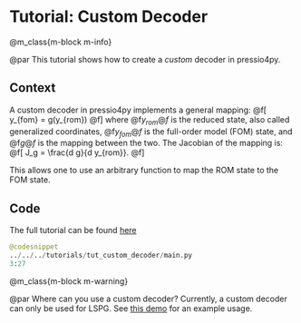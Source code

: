 
# Tutorial: Custom Decoder

@m_class{m-block m-info}

@par
This tutorial shows how to create a *custom* decoder in pressio4py.

## Context
A custom decoder in pressio4py implements a general mapping:
@f[
y_{fom} = g(y_{rom})
@f]
where @f$y_{rom}@f$ is the reduced state, also called
generalized coordinates, @f$y_{fom}@f$ is the
full-order model (FOM) state,
and @f$g@f$ is the mapping between the two.
The Jacobian of the mapping is:
@f[
J_g = \frac{d g}{d y_{rom}}.
@f]

This allows one to use an arbitrary function to map the ROM state to
the FOM state.

## Code
The full tutorial can be found [here](https://github.com/Pressio/pressio4py/blob/master/tutorials/tut_custom_decoder/main.py)

```py
@codesnippet
../../../tutorials/tut_custom_decoder/main.py
3:27
```

@m_class{m-block m-warning}

@par Where can you use a custom decoder?
Currently, a custom decoder can only be used for LSPG.
See [this demo](https://pressio.github.io/pressio4py/html/md_pages_demos_demo3.html) for an example usage.
